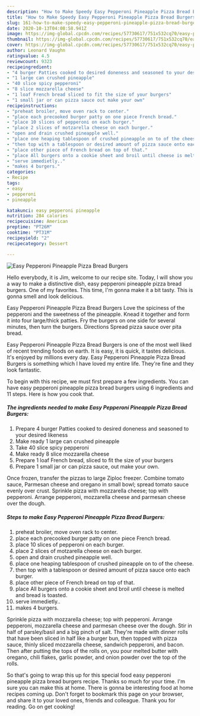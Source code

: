 ```yaml
---
description: "How to Make Speedy Easy Pepperoni Pineapple Pizza Bread Burgers"
title: "How to Make Speedy Easy Pepperoni Pineapple Pizza Bread Burgers"
slug: 161-how-to-make-speedy-easy-pepperoni-pineapple-pizza-bread-burgers
date: 2020-10-13T04:08:58.941Z
image: https://img-global.cpcdn.com/recipes/57730617/751x532cq70/easy-pepperoni-pineapple-pizza-bread-burgers-recipe-main-photo.jpg
thumbnail: https://img-global.cpcdn.com/recipes/57730617/751x532cq70/easy-pepperoni-pineapple-pizza-bread-burgers-recipe-main-photo.jpg
cover: https://img-global.cpcdn.com/recipes/57730617/751x532cq70/easy-pepperoni-pineapple-pizza-bread-burgers-recipe-main-photo.jpg
author: Leonard Vaughn
ratingvalue: 4.5
reviewcount: 9323
recipeingredient:
- "4 burger Patties cooked to desired doneness and seasoned to your desired likeness"
- "1 large can crushed pineapple"
- "40 slice spicy pepperoni"
- "8 slice mozzarella cheese"
- "1 loaf French bread sliced to fit the size of your burgers"
- "1 small jar or can pizza sauce out make your own"
recipeinstructions:
- "preheat broiler, move oven rack to center."
- "place each precooked burger patty on one piece French bread."
- "place 10 slices of pepperoni on each burger."
- "place 2 slices of motzarella cheese on each burger."
- "open and drain crushed pineapple well."
- "place one heaping tablespoon of crushed pineapple on to of the cheese."
- "then top with a tablespoon or desired amount of pizza sauce onto each burger."
- "place other piece of French bread on top of that."
- "place All burgers onto a cookie sheet and broil until cheese is melted and bread is toasted."
- "serve immedietly.."
- "makes 4 burgers."
categories:
- Recipe
tags:
- easy
- pepperoni
- pineapple

katakunci: easy pepperoni pineapple 
nutrition: 284 calories
recipecuisine: American
preptime: "PT26M"
cooktime: "PT31M"
recipeyield: "2"
recipecategory: Dessert

---
```



![Easy Pepperoni Pineapple Pizza Bread Burgers](https://img-global.cpcdn.com/recipes/57730617/751x532cq70/easy-pepperoni-pineapple-pizza-bread-burgers-recipe-main-photo.jpg)

Hello everybody, it is Jim, welcome to our recipe site. Today, I will show you a way to make a distinctive dish, easy pepperoni pineapple pizza bread burgers. One of my favorites. This time, I'm gonna make it a bit tasty. This is gonna smell and look delicious.

Easy Pepperoni Pineapple Pizza Bread Burgers Love the spiciness of the pepperoni and the sweetness of the pineapple. Knead it together and form it into four large/thick patties. Fry the burgers on one side for several minutes, then turn the burgers. Directions Spread pizza sauce over pita bread.

Easy Pepperoni Pineapple Pizza Bread Burgers is one of the most well liked of recent trending foods on earth. It is easy, it is quick, it tastes delicious. It's enjoyed by millions every day. Easy Pepperoni Pineapple Pizza Bread Burgers is something which I have loved my entire life. They're fine and they look fantastic.


To begin with this recipe, we must first prepare a few ingredients. You can have easy pepperoni pineapple pizza bread burgers using 6 ingredients and 11 steps. Here is how you cook that.

<!--inarticleads1-->

##### The ingredients needed to make Easy Pepperoni Pineapple Pizza Bread Burgers:

1. Prepare 4 burger Patties cooked to desired doneness and seasoned to your desired likeness
1. Make ready 1 large can crushed pineapple
1. Take 40 slice spicy pepperoni
1. Make ready 8 slice mozzarella cheese
1. Prepare 1 loaf French bread, sliced to fit the size of your burgers
1. Prepare 1 small jar or can pizza sauce, out make your own.


Once frozen, transfer the pizzas to large Ziploc freezer. Combine tomato sauce, Parmesan cheese and oregano in small bowl; spread tomato sauce evenly over crust. Sprinkle pizza with mozzarella cheese; top with pepperoni. Arrange pepperoni, mozzarella cheese and parmesan cheese over the dough. 

<!--inarticleads2-->

##### Steps to make Easy Pepperoni Pineapple Pizza Bread Burgers:

1. preheat broiler, move oven rack to center.
1. place each precooked burger patty on one piece French bread.
1. place 10 slices of pepperoni on each burger.
1. place 2 slices of motzarella cheese on each burger.
1. open and drain crushed pineapple well.
1. place one heaping tablespoon of crushed pineapple on to of the cheese.
1. then top with a tablespoon or desired amount of pizza sauce onto each burger.
1. place other piece of French bread on top of that.
1. place All burgers onto a cookie sheet and broil until cheese is melted and bread is toasted.
1. serve immedietly..
1. makes 4 burgers.


Sprinkle pizza with mozzarella cheese; top with pepperoni. Arrange pepperoni, mozzarella cheese and parmesan cheese over the dough. Stir in half of parsley/basil and a big pinch of salt. They&#39;re made with dinner rolls that have been sliced in half like a burger bun, then topped with pizza sauce, thinly sliced mozzarella cheese, sandwich pepperoni, and bacon. Then after putting the tops of the rolls on, you pour melted butter with oregano, chili flakes, garlic powder, and onion powder over the top of the rolls. 

So that's going to wrap this up for this special food easy pepperoni pineapple pizza bread burgers recipe. Thanks so much for your time. I'm sure you can make this at home. There is gonna be interesting food at home recipes coming up. Don't forget to bookmark this page on your browser, and share it to your loved ones, friends and colleague. Thank you for reading. Go on get cooking!
